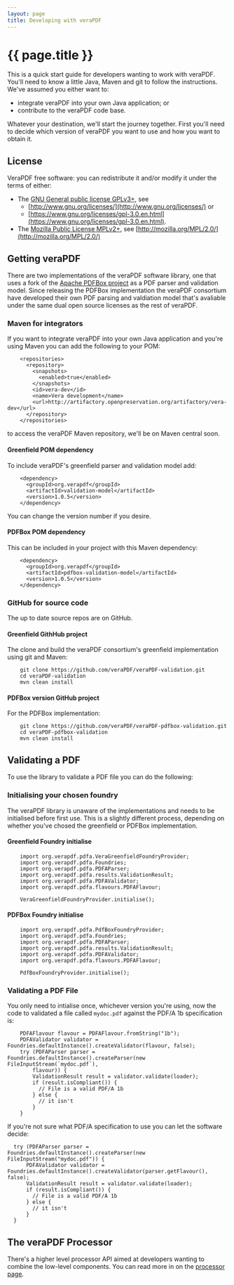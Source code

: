 ```yaml
---
layout: page
title: Developing with veraPDF
---
```


{{ page.title }}
================
This is a quick start guide for developers wanting to work with veraPDF. You'll
need to know a little Java, Maven and git to follow the instructions. We've
assumed you either want to:

- integrate veraPDF into your own Java application; or
- contribute to the veraPDF code base.

Whatever your destination, we'll start the journey together. First you'll need to
decide which version of veraPDF you want to use and how you want to obtain it.

License
-------
VeraPDF free software: you can redistribute it and/or modify it under the terms
of either:

- The [GNU General public license GPLv3+](LICENSE.GPL), see
  - [http://www.gnu.org/licenses/](http://www.gnu.org/licenses/) or
  - [https://www.gnu.org/licenses/gpl-3.0.en.html](https://www.gnu.org/licenses/gpl-3.0.en.html).
- The [Mozilla Public License MPLv2+](LICENSE.MPL), see
  [http://mozilla.org/MPL/2.0/](http://mozilla.org/MPL/2.0/)

Getting veraPDF
---------------
There are two implementations of the veraPDF software library, one that uses a
fork of the [Apache PDFBox project](https://github.com/veraPDF/veraPDF-pdfbox)
as a PDF parser and validation model. Since releasing the PDFBox implementation
the veraPDF consortium have developed their own PDF parsing and valdiation model
that's avaliable under the same dual open source licenses as the rest of veraPDF.

### Maven for integrators
If you want to integrate veraPDF into your own Java application and you're using
Maven you can add the following to your POM:
```
    <repositories>
      <repository>
        <snapshots>
          <enabled>true</enabled>
        </snapshots>
        <id>vera-dev</id>
        <name>Vera development</name>
        <url>http://artifactory.openpreservation.org/artifactory/vera-dev</url>
      </repository>
    </repositories>
```

to access the veraPDF Maven repository, we'll be on Maven central soon.

#### Greenfield POM dependency
To include veraPDF's greenfield parser and validation model add:
```
    <dependency>
      <groupId>org.verapdf</groupId>
      <artifactId>validation-model</artifactId>
      <version>1.0.5</version>
    </dependency>
```

You can change the version number if you desire.

#### PDFBox POM dependency
This can be included in your project with this Maven dependency:
```
    <dependency>
      <groupId>org.verapdf</groupId>
      <artifactId>pdfbox-validation-model</artifactId>
      <version>1.0.5</version>
    </dependency>
```

### GitHub for source code
The up to date source repos are on GitHub.

#### Greenfield GithHub project
The clone and build the veraPDF consortium's greenfield implementation using git
and Maven:
```
    git clone https://github.com/veraPDF/veraPDF-validation.git
    cd veraPDF-validation
    mvn clean install
```

#### PDFBox version GitHub project
For the PDFBox implementation:
```
    git clone https://github.com/veraPDF/veraPDF-pdfbox-validation.git
    cd veraPDF-pdfbox-validation
    mvn clean install
```

Validating a PDF
----------------
To use the library to validate a PDF file you can do the following:

### Initialising your chosen foundry
The veraPDF library is unaware of the implementations and needs to be
initialised before first use. This is a slightly different process, depending on
whether you've chosed the greenfield or PDFBox implementation.

#### Greenfield Foundry initialise
```
    import org.verapdf.pdfa.VeraGreenfieldFoundryProvider;
    import org.verapdf.pdfa.Foundries;
    import org.verapdf.pdfa.PDFAParser;
    import org.verapdf.pdfa.results.ValidationResult;
    import org.verapdf.pdfa.PDFAValidator;
    import org.verapdf.pdfa.flavours.PDFAFlavour;

    VeraGreenfieldFoundryProvider.initialise();
```

#### PDFBox Foundry initialise
```
    import org.verapdf.pdfa.PdfBoxFoundryProvider;
    import org.verapdf.pdfa.Foundries;
    import org.verapdf.pdfa.PDFAParser;
    import org.verapdf.pdfa.results.ValidationResult;
    import org.verapdf.pdfa.PDFAValidator;
    import org.verapdf.pdfa.flavours.PDFAFlavour;

    PdfBoxFoundryProvider.initialise();
```

### Validating a PDF File
You only need to intialise once, whichever version you're using, now the code to
validated a file called `mydoc.pdf` against the PDF/A 1b specification is:
```
    PDFAFlavour flavour = PDFAFlavour.fromString("1b");
    PDFAValidator validator = Foundries.defaultInstance().createValidator(flavour, false);
    try (PDFAParser parser = Foundries.defaultInstance().createParser(new FileInputStream(`mydoc.pdf`),
        flavour)) {
        ValidationResult result = validator.validate(loader);
        if (result.isCompliant()) {
          // File is a valid PDF/A 1b
        } else {
          // it isn't
        }
    }
```

If you're not sure what PDF/A specification to use you can let the software decide:
```
  try (PDFAParser parser = Foundries.defaultInstance().createParser(new FileInputStream("mydoc.pdf")) {
      PDFAValidator validator = Foundries.defaultInstance().createValidator(parser.getFlavour(), false);
      ValidationResult result = validator.validate(loader);
      if (result.isCompliant()) {
        // File is a valid PDF/A 1b
      } else {
        // it isn't
      }
  }
```

The veraPDF Processor
---------------------
There's a higher level processor API aimed at developers wanting to combine the
low-level components. You can read more in on the [processor page](processor). 
